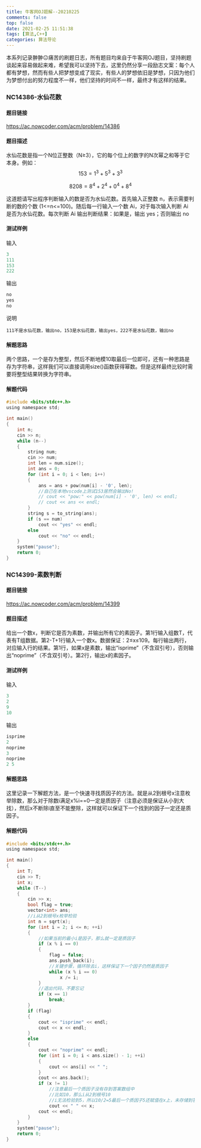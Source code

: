 ```yaml
---
title: 牛客网OJ题解--20210225
comments: false
top: false
date: 2021-02-25 11:51:38
tags: [算法,C++]
categories: 算法导论
---
```


本系列记录翀翀😐痛苦的刷题日志，所有题目均来自于牛客网OJ题目，坚持刷题谈起来容易做起来难，希望我可以坚持下去，这里仍然分享一段励志文案：每个人都有梦想，然而有些人把梦想变成了现实，有些人的梦想依旧是梦想，只因为他们为梦想付出的努力程度不一样，他们坚持的时间不一样，最终才有这样的结果。

<!-- more -->

### NC14386-水仙花数

#### 题目链接

https://ac.nowcoder.com/acm/problem/14386

#### 题目描述

水仙花数是指一个N位正整数（N≥3），它的每个位上的数字的N次幂之和等于它本身。例如：
$$
153=1^3+5^3+3^3
$$

$$
8208=8^4+2^4+0^4+8^4
$$

这道题请写出程序判断输入的数是否为水仙花数。首先输入正整数 n，表示需要判断的数的个数 (1<=n<=100)。随后每一行输入一个数 Ai，对于每次输入判断 Ai 是否为水仙花数。每次判断 Ai 输出判断结果：如果是，输出 yes；否则输出 no

#### 测试样例

输入

```c
3
111
153
222
```

输出

```c
no
yes
no
```

说明

```
111不是水仙花数，输出no，153是水仙花数，输出yes，222不是水仙花数，输出no
```

#### 解题思路

两个思路，一个是存为整型，然后不断地模10取最后一位即可，还有一种思路是存为字符串，这样我们可以直接调用size()函数获得幂数。但是这样最终比较时需要将整型结果转换为字符串。

#### 解题代码

```c
#include <bits/stdc++.h>
using namespace std;

int main()
{
    int n;
    cin >> n;
    while (n--)
    {
        string num;
        cin >> num;
        int len = num.size();
        int ans = 0;
        for (int i = 0; i < len; i++)
        {
            ans = ans + pow(num[i] - '0', len);
            //自己在本地vscode上测试153居然会输出No!
            // cout << "pow:" << pow(num[i] - '0', len) << endl;
            // cout << ans << endl;
        }
        string s = to_string(ans);
        if (s == num)
            cout << "yes" << endl;
        else
            cout << "no" << endl;
    }
    system("pause");
    return 0;
}
```

### NC14399-素数判断

#### 题目链接

https://ac.nowcoder.com/acm/problem/14399

#### 题目描述

给出一个数x，判断它是否为素数，并输出所有它的素因子。第1行输入组数T，代表有T组数据。第2-T+1行输入一个数x。数据保证：2≤x≤109。每行输出两行，对应输入行的结果。第1行，如果x是素数，输出“isprime”（不含双引号），否则输出“noprime”（不含双引号）。第2行，输出x的素因子。

#### 测试样例

输入

```c
3
2
9
10
```

输出

```c
isprime
2
noprime
3
noprime
2 5
```

#### 解题思路

这里记录一下解题方法，是一个快速寻找质因子的方法。就是从2到根号x注意枚举除数，那么对于除数i满足x%i==0一定是质因子（注意必须是保证从小到大找），然后x不断除i直至不能整除，这样就可以保证下一个找到的因子一定还是质因子。

#### 解题代码

```c
#include <bits/stdc++.h>
using namespace std;

int main()
{
    int T;
    cin >> T;
    int x;
    while (T--)
    {
        cin >> x;
        bool flag = true;
        vector<int> ans;
        //i从2到根号x枚举检验
        int n = sqrt(x);
        for (int i = 2; i <= n; ++i)
        {
            //如果当前的最小i是因子，那么就一定是质因子
            if (x % i == 0)
            {
                flag = false;
                ans.push_back(i);
                //关键步骤，循环除去i，这样保证下一个因子仍然是质因子
                while (x % i == 0)
                    x /= i;
            }
            //退出代码，不要忘记
            if (x == 1)
                break;
        }
        if (flag)
        {
            cout << "isprime" << endl;
            cout << x << endl;
        }
        else
        {
            cout << "noprime" << endl;
            for (int i = 0; i < ans.size() - 1; ++i)
            {
                cout << ans[i] << " ";
            }
            cout << ans.back();
            if (x != 1)
                //注意最后一个质因子没有存到答案数组中
                //比如10，那么i从2到根号10
                //i无法检验到5，所以10/2=5最后一个质因子5还赋值在x上，未存储到答案数组中
                cout << " " << x;
            cout << endl;
        }
    }
    system("pause");
    return 0;
}
```

